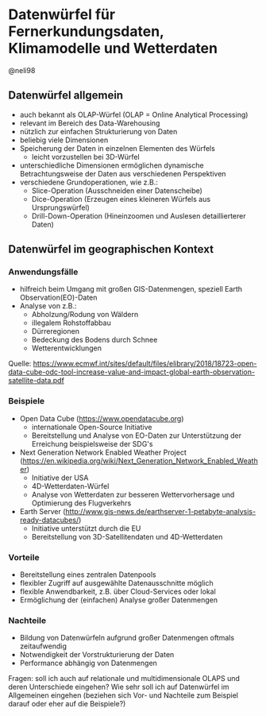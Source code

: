 # Datenwürfel für Fernerkundungsdaten, Klimamodelle und Wetterdaten
@neli98

## Datenwürfel allgemein
* auch bekannt als OLAP-Würfel (OLAP = Online Analytical Processing)
* relevant im Bereich des Data-Warehousing
* nützlich zur einfachen Strukturierung von Daten
* beliebig viele Dimensionen
* Speicherung der Daten in einzelnen Elementen des Würfels
  * leicht vorzustellen bei 3D-Würfel
* unterschiedliche Dimensionen ermöglichen dynamische Betrachtungsweise der Daten aus verschiedenen Perspektiven
* verschiedene Grundoperationen, wie z.B.:
  * Slice-Operation (Ausschneiden einer Datenscheibe)
  * Dice-Operation (Erzeugen eines kleineren Würfels aus Ursprungswürfel)
  * Drill-Down-Operation (Hineinzoomen und Auslesen detaillierterer Daten)

## Datenwürfel im geographischen Kontext

### Anwendungsfälle
* hilfreich beim Umgang mit großen GIS-Datenmengen, speziell Earth Observation(EO)-Daten
* Analyse von z.B.:
  * Abholzung/Rodung von Wäldern
  * illegalem Rohstoffabbau
  * Dürreregionen
  * Bedeckung des Bodens durch Schnee
  * Wetterentwicklungen

Quelle: https://www.ecmwf.int/sites/default/files/elibrary/2018/18723-open-data-cube-odc-tool-increase-value-and-impact-global-earth-observation-satellite-data.pdf

### Beispiele
* Open Data Cube (https://www.opendatacube.org)
  * internationale Open-Source Initiative
  * Bereitstellung und Analyse von EO-Daten zur Unterstützung der Erreichung beispielsweise der SDG's
* Next Generation Network Enabled Weather Project (https://en.wikipedia.org/wiki/Next_Generation_Network_Enabled_Weather)
  * Initiative der USA
  * 4D-Wetterdaten-Würfel
  * Analyse von Wetterdaten zur besseren Wettervorhersage und Optimierung des Flugverkehrs
* Earth Server (http://www.gis-news.de/earthserver-1-petabyte-analysis-ready-datacubes/)
  * Initiative unterstützt durch die EU
  * Bereitstellung von 3D-Satellitendaten und 4D-Wetterdaten

### Vorteile
* Bereitstellung eines zentralen Datenpools
* flexibler Zugriff auf ausgewählte Datenausschnitte möglich
* flexible Anwendbarkeit, z.B. über Cloud-Services oder lokal
* Ermöglichung der (einfachen) Analyse großer Datenmengen

### Nachteile
* Bildung von Datenwürfeln aufgrund großer Datenmengen oftmals zeitaufwendig
* Notwendigkeit der Vorstrukturierung der Daten
* Performance abhängig von Datenmengen



Fragen:
soll ich auch auf relationale und multidimensionale OLAPS und deren Unterschiede eingehen?
Wie sehr soll ich auf Datenwürfel im Allgemeinen eingehen (beziehen sich Vor- und Nachteile zum Beispiel darauf oder eher auf die Beispiele?)
